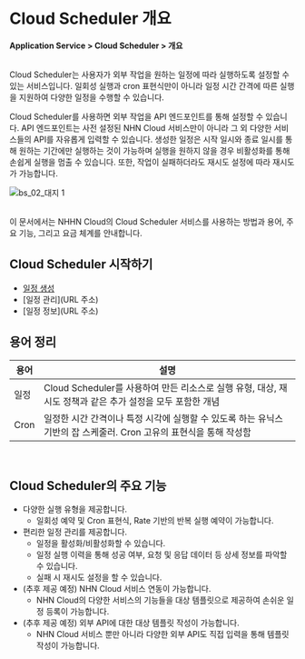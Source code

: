 # Cloud Scheduler 개요

**Application Service > Cloud Scheduler > 개요**

<br>
Cloud Scheduler는 사용자가 외부 작업을 원하는 일정에 따라 실행하도록 설정할 수 있는 서비스입니다. 일회성 실행과 cron 표현식만이 아니라 일정 시간 간격에 따른 실행을 지원하여 다양한 일정을 수행할 수 있습니다. 

Cloud Scheduler를 사용하면 외부 작업을 API 엔드포인트를 통해 설정할 수 있습니다. API 엔드포인트는 사전 설정된 NHN Cloud 서비스만이 아니라 그 외 다양한 서비스들의 API를 자유롭게 입력할 수 있습니다. 생성한 일정은 시작 일시와 종료 일시를 통해 원하는 기간에만 실행하는 것이 가능하며 실행을 원하지 않을 경우 비활성화를 통해 손쉽게 실행을 멈출 수 있습니다. 또한, 작업이 실패하더라도 재시도 설정에 따라 재시도가 가능합니다. 


![bs_02_대지 1](https://github.com/user-attachments/assets/b6cd4a1f-eeb6-4eed-962b-2020efc3cfb0)


<br>
이 문서에서는 NHHN Cloud의 Cloud Scheduler 서비스를 사용하는 방법과 용어, 주요 기능, 그리고 요금 체계를 안내합니다.

## Cloud Scheduler 시작하기


* [일정 생성](URL 주소)
* [일정 관리](URL 주소)
* [일정 정보](URL 주소)

## 용어 정리


| 용어 | 설명 |
| --- | --- |
| 일정 | Cloud Scheduler를 사용하여 만든 리소스로 실행 유형, 대상, 재시도 정책과 같은 추가 설정을 모두 포함한 개념 |
| Cron | 일정한 시간 간격이나 특정 시각에 실행할 수 있도록 하는 유닉스 기반의 잡 스케줄러. Cron 고유의 표현식을 통해 작성함 |

<br>

## Cloud Scheduler의 주요 기능

* 다양한 실행 유형을 제공합니다.
    * 일회성 예약 및 Cron 표현식, Rate 기반의 반복 실행 예약이 가능합니다.
* 편리한 일정 관리를 제공합니다.
    * 일정을 활성화/비활성화할 수 있습니다.
    * 일정 실행 이력을 통해 성공 여부, 요청 및 응답 데이터 등 상세 정보를 파악할 수 있습니다.
    * 실패 시 재시도 설정을 할 수 있습니다.
* (추후 제공 예정) NHN Cloud 서비스 연동이 가능합니다.
    * NHN Cloud의 다양한 서비스의 기능들을 대상 템플릿으로 제공하여 손쉬운 일정 등록이 가능합니다.
* (추후 제공 예정) 외부 API에 대한 대상 템플릿 작성이 가능합니다.
    * NHN Cloud 서비스 뿐만 아니라 다양한 외부 API도 직접 입력을 통해 템플릿 작성이 가능합니다.
